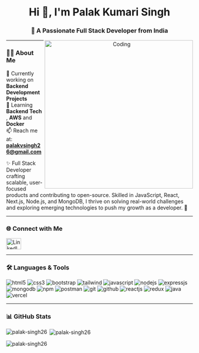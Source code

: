 <h1 align="center">Hi 👋, I'm Palak Kumari Singh</h1>
<h3 align="center">🚀 A Passionate Full Stack Developer from India</h3>

<p align="center">
<img align="right" alt="Coding" width="400"  src="https://media1.tenor.com/m/4ryx66tWEhcAAAAd/pixel-study.gif">
</p>

---

### 👨‍💻 About Me

🔭 Currently working on **Backend Development Projects**  
🌱 Learning **Backend Tech** , **AWS** and **Docker**  
📫 Reach me at: **palakvsingh26@gmail.com**

✨ Full Stack Developer crafting scalable, user-focused products and contributing to open-source. Skilled in JavaScript, React, Next.js, Node.js, and MongoDB, I thrive on solving real-world challenges and exploring emerging technologies to push my growth as a developer. 🚀

---

### 🌐 Connect with Me

<p align="left">
  <a href="https://www.linkedin.com/in/palak-singh-b2a532322" target="_blank">
    <img align="center" src="https://cdn.jsdelivr.net/gh/devicons/devicon/icons/linkedin/linkedin-original.svg" alt="LinkedIn" height="30" width="40" />
  </a>
</p>


---

### 🛠️ Languages & Tools

<p align="left">
    <img src="https://img.shields.io/badge/HTML5-E34F26?style=for-the-badge&logo=html5&logoColor=white" alt="html5" />
    <img src="https://img.shields.io/badge/CSS3-1572B6?style=for-the-badge&logo=css3&logoColor=white" alt="css3" />
    <img src="https://img.shields.io/badge/Bootstrap-563D7C?style=for-the-badge&logo=bootstrap&logoColor=white" alt="bootstrap" />
    <img src="https://img.shields.io/badge/Tailwind_CSS-38B2AC?style=for-the-badge&logo=tailwind-css&logoColor=white" alt="tailwind" />
    <img src="https://img.shields.io/badge/JavaScript-323330?style=for-the-badge&logo=javascript&logoColor=F7DF1E" alt="javascript" />
    <img src="https://img.shields.io/badge/Node.js-339933?style=for-the-badge&logo=nodedotjs&logoColor=white" alt="nodejs" />
    <img src="https://img.shields.io/badge/Express.js-000000?style=for-the-badge&logo=express&logoColor=white" alt="expressjs" />
    <img src="https://img.shields.io/badge/MongoDB-4EA94B?style=for-the-badge&logo=mongodb&logoColor=white" alt="mongodb" />
    <img src="https://img.shields.io/badge/npm-CB3837?style=for-the-badge&logo=npm&logoColor=white" alt="npm" />
    <img src="https://img.shields.io/badge/Postman-FF6C37?style=for-the-badge&logo=Postman&logoColor=white" alt="postman" />
    <img src="https://img.shields.io/badge/Git-f44d27?style=for-the-badge&logo=git&logoColor=white" alt="git" />
    <img src="https://img.shields.io/badge/GitHub-100000?style=for-the-badge&logo=github&logoColor=white" alt="github" />
    <img src="https://img.shields.io/badge/React-20232A?style=for-the-badge&logo=react&logoColor=61DAFB" alt="reactjs" />
    <img src="https://img.shields.io/badge/Redux-593D88?style=for-the-badge&logo=redux&logoColor=white" alt="redux" />
    <img src="https://img.shields.io/badge/Java-ED8B00?style=for-the-badge&logo=openjdk&logoColor=white" alt="java" />
    <img src="https://img.shields.io/badge/Vercel-000000?style=for-the-badge&logo=vercel&logoColor=white" alt="vercel" />
</p>

---

### 📊 GitHub Stats

<p><img align="left" src="https://github-readme-stats.vercel.app/api/top-langs?username=palak-singh26&show_icons=true&locale=en&layout=compact" alt="palak-singh26" /></p>

<p>&nbsp;<img align="center" src="https://github-readme-stats.vercel.app/api?username=palak-singh26&show_icons=true&locale=en" alt="palak-singh26" /></p>

<p><img align="center" src="https://github-readme-streak-stats.herokuapp.com/?user=palak-singh26&" alt="palak-singh26" /></p>
